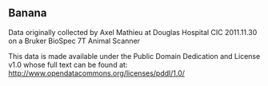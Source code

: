 Banana
------------
Data originally collected by Axel Mathieu at Douglas Hospital CIC 2011.11.30 on a Bruker BioSpec 7T Animal Scanner

This data is made available under the Public Domain Dedication and License v1.0 whose full text can be found at: http://www.opendatacommons.org/licenses/pddl/1.0/
